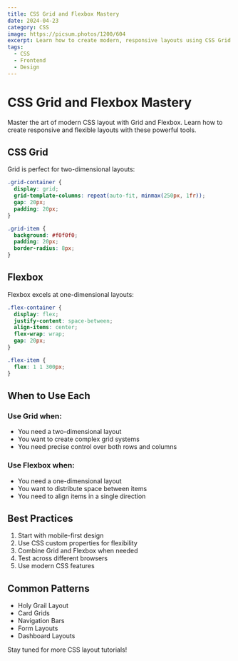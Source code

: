 ```yaml
---
title: CSS Grid and Flexbox Mastery
date: 2024-04-23
category: CSS
image: https://picsum.photos/1200/604
excerpt: Learn how to create modern, responsive layouts using CSS Grid and Flexbox with practical examples.
tags:
  - CSS
  - Frontend
  - Design
---
```


# CSS Grid and Flexbox Mastery

Master the art of modern CSS layout with Grid and Flexbox. Learn how to create responsive and flexible layouts with these powerful tools.

## CSS Grid

Grid is perfect for two-dimensional layouts:

```css
.grid-container {
  display: grid;
  grid-template-columns: repeat(auto-fit, minmax(250px, 1fr));
  gap: 20px;
  padding: 20px;
}

.grid-item {
  background: #f0f0f0;
  padding: 20px;
  border-radius: 8px;
}
```

## Flexbox

Flexbox excels at one-dimensional layouts:

```css
.flex-container {
  display: flex;
  justify-content: space-between;
  align-items: center;
  flex-wrap: wrap;
  gap: 20px;
}

.flex-item {
  flex: 1 1 300px;
}
```

## When to Use Each

### Use Grid when:
- You need a two-dimensional layout
- You want to create complex grid systems
- You need precise control over both rows and columns

### Use Flexbox when:
- You need a one-dimensional layout
- You want to distribute space between items
- You need to align items in a single direction

## Best Practices

1. Start with mobile-first design
2. Use CSS custom properties for flexibility
3. Combine Grid and Flexbox when needed
4. Test across different browsers
5. Use modern CSS features

## Common Patterns

- Holy Grail Layout
- Card Grids
- Navigation Bars
- Form Layouts
- Dashboard Layouts

Stay tuned for more CSS layout tutorials! 